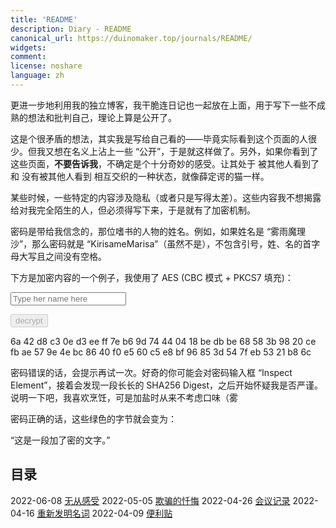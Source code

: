 ```yaml
---
title: 'README'
description: Diary - README
canonical_url: https://duinomaker.top/journals/README/
widgets:
comment:
license: noshare
language: zh
---
```


更进一步地利用我的独立博客，我干脆连日记也一起放在上面，用于写下一些不成熟的想法和批判自己，理论上算是公开了。

这是个很矛盾的想法，其实我是写给自己看的——毕竟实际看到这个页面的人很少。但我又想在名义上沾上一些 “公开”，于是就这样做了。另外，如果你看到了这些页面，<strong class="rigid">不要告诉我</strong>，不确定是个十分奇妙的感受。让其处于 被其他人看到了 和 没有被其他人看到 相互交织的一种状态，就像薛定谔的猫一样。

某些时候，一些特定的内容涉及隐私（或者只是写得太差）。这些内容我不想揭露给对我完全陌生的人，但必须得写下来，于是就有了加密机制。

密码是带给我信念的，那位嗜书的人物的姓名。例如，如果姓名是 “雾雨魔理沙”，那么密码就是 “KirisameMarisa”（虽然不是），不包含引号，姓、名的首字母大写且之间没有空格。

下方是加密内容的一个例子，我使用了 AES (CBC 模式 + PKCS7 填充)：

<script async src="/assets/crypto-js.min.js" defer></script>
<script src="/assets/decrypt.js" defer></script>
<div class="field has-addons">
<p class="control has-icons-left">
    <input id="password" class="input" type="password" maxlength="16" placeholder="Type her name here" digest="7a9b646798cc6ecdc8b22f5b3202fdcdbf9124869a1697ab391fd22d39e826e3">
    <span class="icon is-small is-left">
        <i id="input-bar-icon" class="fas fa-lock"></i>
    </span>
</p>
<p class="control">
    <button id="decrypt" class="button" onclick="decryptAll()" disabled>decrypt</button>
</p>
</div>

<span class="encrypted" iv="uSwAXEIhgq5Rehkt">6a 42 d8 c3 0e d3 ee ff 7e b6 9d 74 44 04 18 be db be 68 58 3b 98 20 ce fb ae 57 9e 4e bc 86 40 f0 e5 60 c5 e8 bf 96 85 3d 54 7f eb 53 21 b8 6c</span>

密码错误的话，会提示再试一次。好奇的你可能会对密码输入框 “Inspect Element”，接着会发现一段长长的 SHA256 Digest，之后开始怀疑我是否严谨。说明一下吧，我喜欢烹饪，可是加盐时从来不考虑口味（雾

密码正确的话，这些绿色的字节就会变为：

“这是一段加了密的文字。”

## 目录

<!-- <span class="mono">2021-01-30&nbsp;</span><a href="/journals/2021-01-30/">实践之前</a>
<span class="mono">2020-12-19&nbsp;</span><a href="/journals/2020-12-19/">近期小结</a>
<span class="mono">2020-11-08&nbsp;</span><a href="/journals/2020-11-08/">Domestic Life is Harmful</a>
<span class="mono">2020-11-07&nbsp;</span><a href="/journals/2020-11-07/">The Reason I Regard a Smile as an Emblem of Evil</a>
<span class="mono">2020-11-03&nbsp;</span><a href="/journals/2020-11-03/">Initial Commit</a> -->
<span class="mono">2022-06-08&nbsp;</span><a href="/journals/2022-06-08/">无从感受</a>
<span class="mono">2022-05-05&nbsp;</span><a href="/journals/2022-05-05/">欺骗的忏悔</a>
<span class="mono">2022-04-26&nbsp;</span><a href="/journals/2022-04-26/">会议记录</a>
<span class="mono">2022-04-16&nbsp;</span><a href="/journals/2022-04-16/">重新发明名词</a>
<span class="mono">2022-04-09&nbsp;</span><a href="/journals/2022-04-09/">便利贴</a>